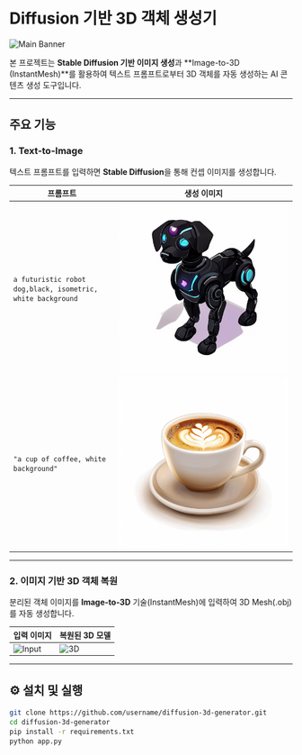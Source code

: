 # Diffusion 기반 3D 객체 생성기

![Main Banner](assets/banner.png)

본 프로젝트는 **Stable Diffusion 기반 이미지 생성**과 **Image-to-3D (InstantMesh)**를 활용하여 텍스트 프롬프트로부터 3D 객체를 자동 생성하는 AI 콘텐츠 생성 도구입니다.

---

## 주요 기능

### 1. Text-to-Image
텍스트 프롬프트를 입력하면 **Stable Diffusion**을 통해 컨셉 이미지를 생성합니다.

| 프롬프트 | 생성 이미지 |
|----------|-------------|
| `a futuristic robot dog,black, isometric, white background` | ![Futuristic robot dog](futuredog.png) |
| `"a cup of coffee, white background"` | ![Coffee](output/output_diffusion.png) |

---

### 2. 이미지 기반 3D 객체 복원
분리된 객체 이미지를 **Image-to-3D** 기술(InstantMesh)에 입력하여 3D Mesh(.obj)를 자동 생성합니다.

| 입력 이미지 | 복원된 3D 모델 |
|-------------|----------------|
| ![Input](assets/sample_input.png) | ![3D](assets/sample_3d_output.png) |

---

## ⚙️ 설치 및 실행

```bash
git clone https://github.com/username/diffusion-3d-generator.git
cd diffusion-3d-generator
pip install -r requirements.txt
python app.py
